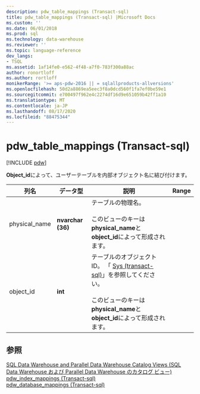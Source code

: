 ```yaml
---
description: pdw_table_mappings (Transact-sql)
title: pdw_table_mappings (Transact-sql) |Microsoft Docs
ms.custom: ''
ms.date: 06/01/2018
ms.prod: sql
ms.technology: data-warehouse
ms.reviewer: ''
ms.topic: language-reference
dev_langs:
- TSQL
ms.assetid: 1af14fe0-e562-4f48-a7f0-783f300a88ac
author: ronortloff
ms.author: rortloff
monikerRange: '>= aps-pdw-2016 || = sqlallproducts-allversions'
ms.openlocfilehash: 50d2a8869ea5eec3f8a0dcd560f1fa7ef0be59e1
ms.sourcegitcommit: e700497f962e4c2274df16d9e651059b42ff1a10
ms.translationtype: MT
ms.contentlocale: ja-JP
ms.lasthandoff: 08/17/2020
ms.locfileid: "88475344"
---
```

# <a name="syspdw_table_mappings-transact-sql"></a>pdw_table_mappings (Transact-sql)
[!INCLUDE [pdw](../../includes/applies-to-version/pdw.md)]

  **Object_id**によって、ユーザーテーブルを内部オブジェクト名に結び付けます。  
  
|列名|データ型|説明|Range|  
|-----------------|---------------|-----------------|-----------|  
|physical_name|**nvarchar (36)**|テーブルの物理名。<br /><br /> このビューのキーは**physical_name**と**object_id**によって形成されます。||  
|object_id|**int**|テーブルのオブジェクト ID。 「 [Sys &#40;transact-sql&#41;](../../relational-databases/system-catalog-views/sys-objects-transact-sql.md)」を参照してください。<br /><br /> このビューのキーは**physical_name**と**object_id**によって形成されます。||  
  
## <a name="see-also"></a>参照  
 [SQL Data Warehouse and Parallel Data Warehouse Catalog Views (SQL Data Warehouse および Parallel Data Warehouse のカタログ ビュー)](../../relational-databases/system-catalog-views/sql-data-warehouse-and-parallel-data-warehouse-catalog-views.md)   
 [pdw_index_mappings &#40;Transact-sql&#41;](../../relational-databases/system-catalog-views/sys-pdw-index-mappings-transact-sql.md)   
 [pdw_database_mappings &#40;Transact-sql&#41;](../../relational-databases/system-catalog-views/sys-pdw-database-mappings-transact-sql.md)  
  
  
